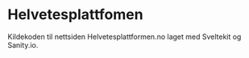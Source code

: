 # Helvetesplattfomen
Kildekoden til nettsiden Helvetesplattformen.no laget med Sveltekit og Sanity.io.